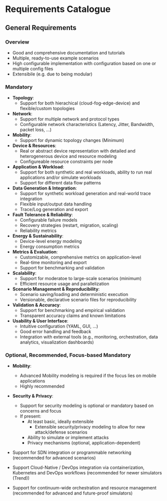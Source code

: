 # Requirements Catalogue

## General Requirements
### Overview
- Good and comprehensive documentation and tutorials
- Multiple, ready-to-use example scenarios
- High configurable implementation with configuration based on one or multiple config files
- Extensibile (e.g. due to being modular)

### Mandatory
- **Topology**:
  - Support for both hierachical (cloud-fog-edge-device) and flexible/custom topologies
- **Network**:
  - Support for multiple network and protocol types
  - Configurable network characteristics (Latency, Jitter, Bandwidth, packet loss, ...)
- **Mobility**:
  - Support for dynamic topology changes (Minimum)
- **Device & Resources**:
  - Real or abstract device representation with detailed and heterogenerous device and resource modeling
  - Configureable resource constraints per node
- **Application & Workload**:
  - Support for both synthetic and real workloads, ability to run real applications and/or simulate workloads
  - Support for different data flow patterns
- **Data Generation & Integration**:
  - Support for synthetic workload generation and real-world trace integration
  - Flexible input/output data handling
  - Trace/Log generation and export
- **Fault Tolerance & Reliability**:
  - Configurable failure models
  - Recovery strategies (restart, migration, scaling)
  - Reliability metrics
- **Energy & Sustainability**:
  - Device-level energy modeling
  - Energy consumption metrics
- **Metrics & Evaluation**:
  - Customizable, comprehensive metrics on application-level
  - Real-time monitoring and export
  - Support for benchmarking and validation
- **Scalability**:
  - Support for moderatoe to large-scale scenarios (minimum)
  - Efficient resource usage and parallelization
- **Scenario Management & Reproducibility**:
  - Scenario saving/loading and deterministic execution
  - Versionable, declarative scenario files for reproducibility
- **Validation & Accuracy**:
  - Support for benchmarking and empirical validation
  - Transparent accuracy claims and known limitations
- **Usability & User Interface**:
  - Intuitive configuration (YAML, GUI, ...)
  - Good error handling and feedback
  - Integration with external tools (e.g., monitoring, orchestration, data analytics, visualization dashboards)

### Optional, Recommended, Focus-based Mandatory
- **Mobility**:
  - Advanced Mobility modeling is required if the focus lies on mobile applications
  - Highly recommended
- **Security & Privacy**:
  - Support for security modeling is optional or mandatory based on concerns and focus
  - If present:
    - At least basic, ideally extensible
      - Extensible security/privacy modeling to allow for new attack/defense scenarios
    - Ability to simulate or implement attacks
    - Privacy mechanisms (optional, application-dependent)

- Support for SDN integration or programmable networking (recommended for advanced scenarios)
- Support Cloud-Native / DevOps integration via containerization, Kubernetes and DevOps workflows (recommended for newer simulators (Trend))
- Support for continuum-wide orchestration and resource management (recommended for advanced and future-proof simulators)
